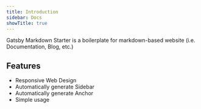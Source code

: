 ```yaml
---
title: Introduction
sidebar: Docs
showTitle: true
---
```

Gatsby Markdown Starter is a boilerplate for markdown-based website (i.e. Documentation, Blog, etc.)

## Features

* Responsive Web Design
* Automatically generate Sidebar
* Automatically generate Anchor
* Simple usage
